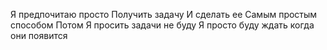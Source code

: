 Я предпочитаю просто
Получить задачу
И сделать ее
Самым простым способом
Потом
Я просить задачи не буду
Я просто буду ждать когда
они появится
